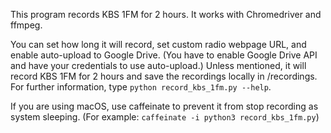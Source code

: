 This program records KBS 1FM for 2 hours.
It works with Chromedriver and ffmpeg.

You can set how long it will record, set custom radio webpage URL, and enable auto-upload to Google Drive.
(You have to enable Google Drive API and have your credentials to use auto-upload.)
Unless mentioned, it will record KBS 1FM for 2 hours and save the recordings locally in /recordings.
For further information, type `python record_kbs_1fm.py --help`.

If you are using macOS, use caffeinate to prevent it from stop recording as system sleeping.
(For example: `caffeinate -i python3 record_kbs_1fm.py`)
